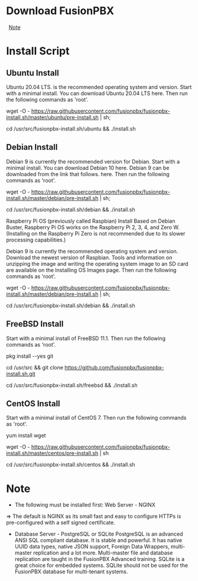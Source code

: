 # Download FusionPBX

&ensp;[Note](#1)

# Install Script

##  Ubuntu Install
Ubuntu 20.04 LTS. is the recommended operating system and version. Start with a minimal install. You can download Ubuntu 20.04 LTS here. Then run the following commands as 'root'.

wget -O - https://raw.githubusercontent.com/fusionpbx/fusionpbx-install.sh/master/ubuntu/pre-install.sh | sh;

cd /usr/src/fusionpbx-install.sh/ubuntu && ./install.sh


##  Debian Install

Debian 9 is currently the recommended version for Debian. Start with a minimal install. You can download Debian 10 here. Debian 9 can be downloaded from the link that follows. here. Then run the following commands as 'root'.

wget -O - https://raw.githubusercontent.com/fusionpbx/fusionpbx-install.sh/master/debian/pre-install.sh | sh;

cd /usr/src/fusionpbx-install.sh/debian && ./install.sh


Raspberry Pi OS (previously called Raspbian) Install
Based on Debian Buster, Raspberry Pi OS works on the Raspberry Pi 2, 3, 4, and Zero W. (Installing on the Raspberry Pi Zero is not recommended due to its slower processing capabilities.)

Debian 9 is currently the recommended operating system and version. Download the newest version of Raspbian. Tools and information on unzipping the image and writing the operating system image to an SD card are available on the Installing OS Images page. Then run the following commands as 'root'.

wget -O - https://raw.githubusercontent.com/fusionpbx/fusionpbx-install.sh/master/debian/pre-install.sh | sh;

cd /usr/src/fusionpbx-install.sh/debian && ./install.sh




##  FreeBSD Install
Start with a minimal install of FreeBSD 11.1. Then run the following commands as 'root'.

pkg install --yes git

cd /usr/src && git clone https://github.com/fusionpbx/fusionpbx-install.sh.git

cd /usr/src/fusionpbx-install.sh/freebsd && ./install.sh


##  CentOS Install
Start with a minimal install of CentOS 7. Then run the following commands as 'root'.

yum install wget

wget -O - https://raw.githubusercontent.com/fusionpbx/fusionpbx-install.sh/master/centos/pre-install.sh | sh

cd /usr/src/fusionpbx-install.sh/centos && ./install.sh

# <a name="1">Note</a>

- The following must be installed first: 
    Web Server - NGINX
    
=>  The default is NGINX as its small fast and easy to configure HTTPs is pre-configured with a self signed certificate.


- Database Server - PostgreSQL or SQLite
PostgreSQL is an advanced ANSI SQL compliant database. It is stable and powerful. It has native UUID data types, native JSON support, Foreign Data Wrappers, multi-master replication and a lot more. Multi-master file and database replication are taught in the FusionPBX Advanced training. SQLite is a great choice for embedded systems. SQLite should not be used for the FusionPBX database for multi-tenant systems.
